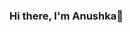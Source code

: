 ### Hi there, I'm Anushka👋

<!--
**AnushkaNMishra/AnushkaNMishra** is a ✨ _special_ ✨ repository because its `README.md` (this file) appears on your GitHub profile.

Here are some ideas to get you started:

- 🔭 I’m currently working on ...
- 🌱 I’m currently learning the DSA concepts.
- 👯 I’m looking to collaborate on ...
- 🤔 I’m looking for help with ...
- 💬 Ask me about ...
- 📫 How to reach me: @anushkam306@gmail.com
- 😄 Pronouns: She/Her
- ⚡ Fun fact: ...
-->
